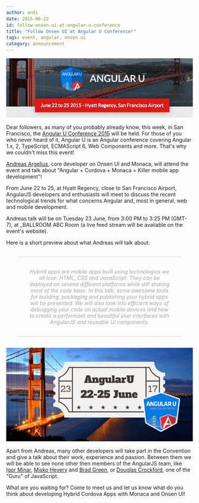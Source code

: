 ```yaml
---
author: andi
date: 2015-06-22
id: follow-onsen-ui-at-angular-u-conference
title: "Follow Onsen UI at Angular U Conference!"
tags: event, angular, onsen ui
category: announcement
---
```


![Angular U](/blog/content/images/2015/Jun/angular-u-logo.png)

Dear followers, as many of you probably already know, this week, in San Francisco, the [Angular U Conference 2015](https://angularu.com/ng/) will be held. For those of you who never heard of it, Angular U is an Angular conference covering Angular 1.x, 2, TypeScript, ECMAScript 6, Web Components and more. That's why we couldn't miss this event!

[Andreas Argelius](https://angularu.com/ng/speaker/2015sf/andreas-argelius-32414), core developer on Onsen UI and Monaca, will attend the event and talk about "Angular + Cordova + Monaca = Killer mobile app development"!

<!-- more -->

From June 22 to 25, at Hyatt Regency, close to San Francisco Airport, AngularJS developers and enthusiasts will meet to discuss the recent technological trends for what concerns Angular and, most in general, web and mobile development.

Andreas talk will be on Tuesday 23 June, from 3:00 PM to 3:25 PM (GMT-7), at \_BALLROOM ABC Room (a live feed stream will be available on the event's website).

Here is a short preview about what Andreas will talk about:

<div style="text-align: center; font-style:italic; color: #a5a4a4; border-top: 1px solid #ccc; border-bottom: 1px solid #ccc; padding:30px; margin:30px;">Hybrid apps are mobile apps built using technologies we all love: HTML, CSS and JavaScript. They can be deployed on several different platforms while still sharing most of the code base. In this talk, some awesome tools for building, packaging and publishing your hybrid apps will be presented. We will also look into efficient ways of debugging your code on actual mobile devices and how to create a performant and beautiful user interfaces with AngularJS and reusable UI components.</div>

![Conference logo](/blog/content/images/2015/Jun/angular-u.png)

Apart from Andreas, many other developers will take part in the Convention and give a talk about their work, experience and passion. Between them we will be able to see none other then members of the AngularJS team, like [Igor Minar](https://angularu.com/ng/speaker/2015sf/igor-minar-31683), [Misko Hevery](https://angularu.com/ng/speaker/2015sf/misko-hevery-31682) and [Brad Green](https://angularu.com/ng/speaker/2015sf/brad-green-31684), or [Douglas Crockford](https://angularu.com/ng/speaker/2015sf/douglas-crockford-1124), one of the "Guru" of JavaScript.

What are you waiting for? Come to meet us and let us know what do you think about developing Hybrid Cordova Apps with Monaca and Onsen UI!
